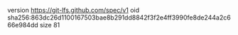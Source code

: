 version https://git-lfs.github.com/spec/v1
oid sha256:863dc26d1100167503bae8b291dd8842f3f2e4ff3990fe8de244a2c666e984dd
size 81

